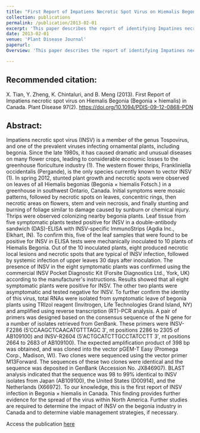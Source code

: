 ```yaml
---
title: "First Report of Impatiens Necrotic Spot Virus on Hiemalis Begonia (Begonia x hiemalis) in Canada"
collection: publications
permalink: /publication/2013-02-01
excerpt: 'This paper describes the report of identifying Impatines necrotic spot virus(INSV) in Hiemalis Begonia. My contribution involved performing RNA isolation of infected plants followed by RT-PCR using INSV specific primers to confirm viral infection. This is the first report of the spread of INSV infection in Begonia x hiemalis in Canada'
date: 2013-02-01
venue: 'Plant Disease Journal'
paperurl:
Overview: 'This paper describes the report of identifying Impatines necrotic spot virus(INSV) in Hiemalis Begonia. My contribution involved performing RNA isolation of infected plants followed by RT-PCR using INSV specific primers to confirm viral infection. This is the first report of the spread of INSV infection in Begonia x hiemalis in Canada'

---
```


Recommended citation:
---
X. Tian, Y. Zheng, K. Chintaluri, and B. Meng (2013). First Report of Impatiens necrotic spot virus on Hiemalis Begonia (Begonia × hiemalis) in Canada. Plant Disease 97(2). https://doi.org/10.1094/PDIS-09-12-0868-PDN

Abstract:
---
Impatiens necrotic spot virus (INSV) is a member of the genus Tospovirus, and one of the prevalent viruses infecting ornamental plants, including begonia. Since the late 1980s, it has caused dramatic and unusual diseases on many flower crops, leading to considerable economic losses to the greenhouse floriculture industry (1). The western flower thrips, Frankliniella occidentalis (Pergande), is the only species currently known to vector INSV (1). In spring 2012, stunted plant growth and necrotic spots were observed on leaves of all Hiemalis begonias (Begonia × hiemalis Fotsch.) in a greenhouse in southwest Ontario, Canada. Initial symptoms were mosaic patterns, followed by necrotic spots on leaves, concentric rings, then necrotic areas on flowers, stem and vein necrosis, and finally stunting and burning of foliage similar to damage caused by sunburn or chemical injury. Thrips were observed colonizing nearby begonia plants. Leaf tissue from five symptomatic plants tested positive for INSV in a double-antibody sandwich (DAS)-ELISA with INSV-specific ImmunoStrips (Agdia Inc., Elkhart, IN). To confirm this, five of the leaf samples that were found to be positive for INSV in ELISA tests were mechanically inoculated to 10 plants of Hiemalis Begonia. Out of the 10 inoculated plants, eight produced necrotic local lesions and necrotic spots that are typical of INSV infection, followed by systemic infection of upper leaves 30 days after inoculation. The presence of INSV in the eight symptomatic plants was confirmed using the commercial INSV Pocket Diagnostic Kit (Forsite Diagnostics Ltd., York, UK) according to the manufacturer's instructions. Results showed that all eight symptomatic plants were positive for INSV. The other two plants were asymptomatic and tested negative for INSV. To further confirm the identity of this virus, total RNAs were isolated from symptomatic leave of begonia plants using TRIzol reagent (Invitrogen, Life Technologies Grand Island, NY) and amplified using reverse transcription (RT)-PCR analysis. A pair of primers was designed based on the consensus sequence of the N gene for a number of isolates retrieved from GenBank. These primers were INSV-F2286 (5′CCAAGCTCAACATGTTTAGC 3′, nt positions 2286 to 2305 of AB109100) and INSV-R2604 (5′ACTGCATCTTGCCTATCCTT 3′, nt positions 2664 to 2683 of AB109100). The expected amplification product of 398 bp was obtained, and was cloned into the vector pGEM-T Easy (Promega Corp., Madison, WI). Two clones were sequenced using the vector primer M13Forward. The sequences of these two clones were identical and the sequence was deposited in GenBank (Accession No. JX846907). BLAST analysis indicated that the sequence was 98 to 99% identical to INSV isolates from Japan (AB109100), the United States (D00914), and the Netherlands (X66972). To our knowledge, this is the first report of INSV infection in Begonia × hiemalis in Canada. This finding provides further evidence for the spread of the virus within North America. Further studies are required to determine the impact of INSV on the begonia industry in Canada and to determine viable management strategies, if necessary.

Access the publication [here](https://doi.org/10.1094/PDIS-09-12-0868-PDN)
